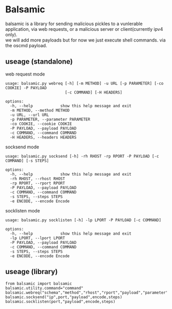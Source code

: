 # Balsamic  
balsamic is a library for sending malicious pickles to a vunlerable application, via web requests, or a malicious server or client(currently ipv4 only).  
we will add more payloads but for now we just execute shell commands. via the oscmd payload.  

## useage (standalone)  
web request mode  
```
usage: balsamic.py webreq [-h] [-m METHOD] -u URL [-p PARAMETER] [-co COOKIE] -P PAYLOAD
                          [-c COMMAND] [-H HEADERS]

options:
  -h, --help            show this help message and exit
  -m METHOD, --method METHOD
  -u URL, --url URL
  -p PARAMETER, --parameter PARAMETER
  -co COOKIE, --cookie COOKIE
  -P PAYLOAD, --payload PAYLOAD
  -c COMMAND, --command COMMAND
  -H HEADERS, --headers HEADERS

```
socksend mode  
```
usage: balsamic.py socksend [-h] -rh RHOST -rp RPORT -P PAYLOAD [-c COMMAND] [-s STEPS]

options:
  -h, --help            show this help message and exit
  -rh RHOST, --rhost RHOST
  -rp RPORT, --rport RPORT
  -P PAYLOAD, --payload PAYLOAD
  -c COMMAND, --command COMMAND
  -s STEPS, --steps STEPS
  -e ENCODE, --encode Encode
```
socklisten mode
```
usage: balsamic.py socklisten [-h] -lp LPORT -P PAYLOAD [-c COMMAND]

options:
  -h, --help            show this help message and exit
  -lp LPORT, --lport LPORT
  -P PAYLOAD, --payload PAYLOAD
  -c COMMAND, --command COMMAND
  -s STEPS, --steps STEPS
  -e ENCODE, --encode Encode
```

## useage (library)
```
from balsamic import balsamic
balsamic.utility.command="command"
balsamic.webreq("schema","method","rhost","rport","payload","parameter","cookie")
balsamic.socksend("ip",port,"payload",encode,steps)
balsamic.socklisten(port,"payload",encode,steps)
```
